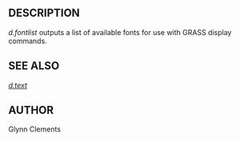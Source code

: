
## DESCRIPTION

*d.fontlist* outputs a list of available fonts for use with
GRASS display commands.

## SEE ALSO

*[d.text](d.text.html)*

## AUTHOR

Glynn Clements
